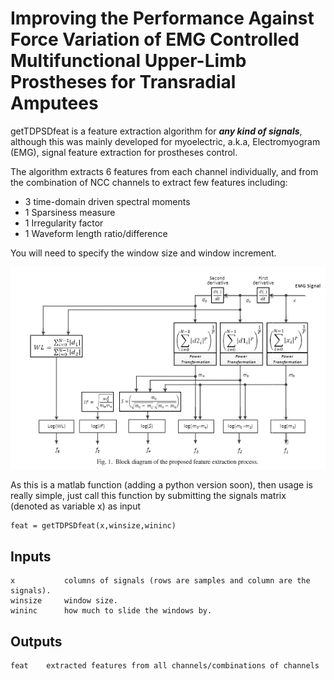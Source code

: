 Improving the Performance Against Force Variation of EMG Controlled Multifunctional Upper-Limb Prostheses for Transradial Amputees
==================================================================================================================================
getTDPSDfeat is a feature extraction algorithm for ***any kind of signals***, although this was mainly developed for myoelectric, a.k.a, Electromyogram (EMG), signal feature extraction for prostheses control. 

The algorithm extracts 6 features from each channel individually, and from the combination of NCC channels to extract few features including:

* 3 time-domain driven spectral moments 
* 1 Sparsiness measure
* 1 Irregularity factor
* 1 Waveform length ratio/difference
 

You will need to specify the window size and window increment. 

![Alt text](TDPSD.png?raw=true "TDPSD")

As this is a matlab function (adding a python version soon), then usage is really simple, just call this function by submitting the signals matrix (denoted as variable x) as input

	feat = getTDPSDfeat(x,winsize,wininc)

## Inputs
	x 			columns of signals (rows are samples and column are the signals).
	winsize 	window size.
	wininc		how much to slide the windows by.
	
## Outputs
	feat	extracted features from all channels/combinations of channels
